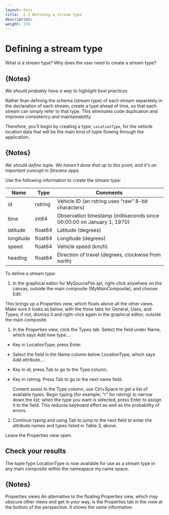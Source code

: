 ```yaml
---
layout: docs
title:  2.3 Defining a stream type
description:
weight: 230
---
```


# Defining a stream type
What is a stream type? Why does the user need to create a stream type?

## {Notes}
_We should probably have a way to highlight best practices_

Rather than defining the schema (stream type) of each stream separately in the declaration of each stream, create a type ahead of time, so that each stream can simply refer to that type. This eliminates code duplication and improves consistency and maintainability.

Therefore, you’ll begin by creating a type, `LocationType`, for the vehicle location data that will be the main kind of tuple flowing through the application.

## {Notes}
_We should define tuple. We haven't done that up to this point, and it's an important concept in Streams apps._

Use the following information to create the stream type:

| Name | Type | Comments |
|------|------|----------|
| id | rstring | Vehicle ID (an rstring uses “raw” 8-bit characters) |
| time | int64 | Observation timestamp (milliseconds since 00:00:00 on January 1, 1970)|
| latitude | float64 | Latitude (degrees) |
| longitude | float64 | Longitude (degrees) |
| speed | float64 | Vehicle speed (km/h) |
| heading | float64 | Direction of travel (degrees, clockwise from north) |

To define a stream type:

1. In the graphical editor for MySourceFile.spl, right-click anywhere on the canvas, outside the main composite (MyMainComposite), and choose Edit.

  This brings up a Properties view, which floats above all the other views. Make sure it looks as below, with the three tabs for General, Uses, and Types; if not, dismiss it and right-click again in the graphical editor, outside the main composite.

1. In the Properties view, click the Types tab.
Select the field under Name, which says Add new type….

  * Key in LocationType; press Enter.

  * Select the field in the Name column below LocationType, which says Add attribute….

  * Key in id; press Tab to go to the Type column.

  * Key in rstring; Press Tab to go to the next name field.

 	Content assist
  In the Type column, use Ctrl+Space to get a list of available types. Begin typing (for example, “r” for rstring) to narrow down the list; when the type you want is selected, press Enter to assign it to the field. This reduces keyboard effort as well as the probability of errors.

1. Continue typing and using Tab to jump to the next field to enter the attribute names and types listed in Table 3, above.

  Leave the Properties view open.

## Check your results
The tuple type LocationType is now available for use as a stream type in any main composite within the namespace my.name.space.

## {Notes}

Properties views
An alternative to the floating Properties view, which may obscure other views and get in your way, is the Properties tab in the view at the bottom of the perspective. It shows the same information.
